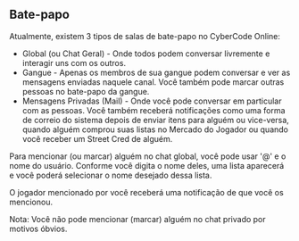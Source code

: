 ## Bate-papo

Atualmente, existem 3 tipos de salas de bate-papo no CyberCode Online:
- Global (ou Chat Geral) - Onde todos podem conversar livremente e interagir uns com os outros.
- Gangue - Apenas os membros de sua gangue podem conversar e ver as mensagens enviadas naquele canal. Você também pode marcar outras pessoas no bate-papo da gangue.
- Mensagens Privadas (Mail) - Onde você pode conversar em particular com as pessoas. Você também receberá notificações como uma forma de correio do sistema depois de enviar itens para alguém ou vice-versa, quando alguém comprou suas listas no Mercado do Jogador ou quando você receber um Street Cred de alguém.

Para mencionar (ou marcar) alguém no chat global, você pode usar '@' e o nome do usuário. Conforme você digita o nome deles, uma lista aparecerá e você poderá selecionar o nome desejado dessa lista.

O jogador mencionado por você receberá uma notificação de que você os mencionou.

Nota: Você não pode mencionar (marcar) alguém no chat privado por motivos óbvios.
